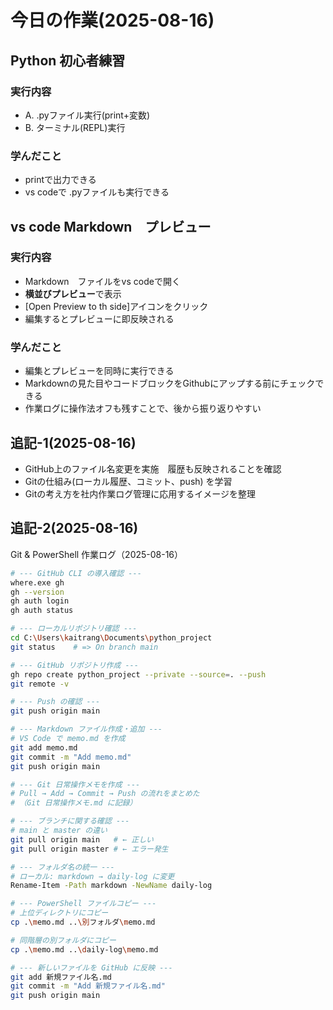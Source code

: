 # 今日の作業(2025-08-16)

## Python 初心者練習

### 実行内容
- A. .pyファイル実行(print+変数)
- B. ターミナル(REPL)実行

### 学んだこと
- printで出力できる
- vs codeで .pyファイルも実行できる
  
## vs code Markdown　プレビュー

### 実行内容
- Markdown　ファイルをvs codeで開く
- **横並びプレビュー**で表示
- [Open Preview to th side]アイコンをクリック
- 編集するとプレビューに即反映される

### 学んだこと
- 編集とプレビューを同時に実行できる
- Markdownの見た目やコードブロックをGithubにアップする前にチェックできる
- 作業ログに操作法オフも残すことで、後から振り返りやすい        

## 追記-1(2025-08-16) 
- GitHub上のファイル名変更を実施　履歴も反映されることを確認
- Gitの仕組み(ローカル履歴、コミット、push) を学習                   
- Gitの考え方を社内作業ログ管理に応用するイメージを整理

## 追記-2(2025-08-16)
Git & PowerShell 作業ログ（2025-08-16）

```bash
# --- GitHub CLI の導入確認 ---
where.exe gh
gh --version
gh auth login
gh auth status

# --- ローカルリポジトリ確認 ---
cd C:\Users\kaitrang\Documents\python_project
git status    # => On branch main

# --- GitHub リポジトリ作成 ---
gh repo create python_project --private --source=. --push
git remote -v

# --- Push の確認 ---
git push origin main

# --- Markdown ファイル作成・追加 ---
# VS Code で memo.md を作成
git add memo.md
git commit -m "Add memo.md"
git push origin main

# --- Git 日常操作メモを作成 ---
# Pull → Add → Commit → Push の流れをまとめた
# （Git 日常操作メモ.md に記録）

# --- ブランチに関する確認 ---
# main と master の違い
git pull origin main   # ← 正しい
git pull origin master # ← エラー発生

# --- フォルダ名の統一 ---
# ローカル: markdown → daily-log に変更
Rename-Item -Path markdown -NewName daily-log

# --- PowerShell ファイルコピー ---
# 上位ディレクトリにコピー
cp .\memo.md ..\別フォルダ\memo.md

# 同階層の別フォルダにコピー
cp .\memo.md ..\daily-log\memo.md

# --- 新しいファイルを GitHub に反映 ---
git add 新規ファイル名.md
git commit -m "Add 新規ファイル名.md"
git push origin main

  